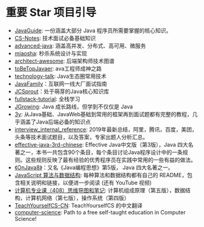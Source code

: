 # 重要 Star 项目引导
- [JavaGuide](https://github.com/Snailclimb/JavaGuide): 一份涵盖大部分 Java 程序员所需要掌握的核心知识。
- [CS-Notes](https://github.com/CyC2018/CS-Notes): 技术面试必备基础知识
- [advanced-java](https://github.com/doocs/advanced-java): 涵盖高并发、分布式、高可用、微服务
- [miaosha](https://github.com/qiurunze123/miaosha): 秒杀系统设计与实现
- [architect-awesome](https://github.com/xingshaocheng/architect-awesome): 后端架构师技术图谱
- [toBeTopJavaer](https://github.com/hollischuang/toBeTopJavaer): ava工程师成神之路
- [technology-talk](https://github.com/aalansehaiyang/technology-talk): Java生态圈常用技术
- [JavaFamily](https://github.com/AobingJava/JavaFamily)：互联网一线大厂面试指南
- [JCSprout](https://github.com/crossoverJie/JCSprout)：处于萌芽的Java核心知识库
- [fullstack-tutorial](https://github.com/frank-lam/fullstack-tutorial): 全栈学习
- [JGrowing](https://github.com/crossoverJie/JCSprout): Java 成长路线，但学到不仅仅是 Java
- [3y](https://github.com/ZhongFuCheng3y/3y): 从Java基础、JavaWeb基础到常用的框架再到面试题都有完整的教程，几乎涵盖了Java后端必备的知识点
- [interview_internal_reference](https://github.com/0voice/interview_internal_reference): 2019年最新总结，阿里，腾讯，百度，美团，头条等技术面试题目，以及答案，专家出题人分析汇总。
- [effective-java-3rd-chinese](https://github.com/sjsdfg/effective-java-3rd-chinese): Effective Java中文版（第3版），Java 四大名著之一，本书一共包含90个条目，每个条目讨论Java程序设计中的一条规则。这些规则反映了最有经验的优秀程序员在实践中常用的一些有益的做法。
- [《OnJava8》](https://github.com/LingCoder/OnJava8)：又名《Java编程思想》第5版， Java 四大名著之一。
- [JavaScript 算法与数据结构](https://github.com/trekhleb/javascript-algorithms): 每种算法和数据结构都有自己的 README，包含相关说明和链接，以便进一步阅读 (还有 YouTube 视频) 
- [计算机专业课（408）思维导图和笔记](https://github.com/SSHeRun/CS-Xmind-Note): 计算机组成原理（第五版），数据结构，计算机网络（第七版），操作系统（第四版）
- [TeachYourselfCS-CN](https://github.com/keithnull/TeachYourselfCS-CN): TeachYourselfCS 的中文翻译
- [computer-science](https://github.com/ossu/computer-science#intro-cs): Path to a free self-taught education in Computer Science!
